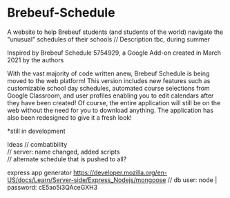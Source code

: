 # Brebeuf-Schedule
A website to help Brebeuf students (and students of the world) navigate the "unusual" schedules of their schools
// Description tbc, during summer

Inspired by Brebeuf Schedule 5754929, a Google Add-on created in March 2021 by the authors

With the vast majority of code written anew, Brebeuf Schedule is being moved to the web platform!
This version includes new features such as customizable school day schedules, automated course selections from Google Classroom, and user profiles enabling you to edit calendars after they have been created! Of course, the entire application will still be on the web without the need for you to download anything. The application has also been redesigned to give it a fresh look!

*still in development

Ideas
// combatibility  
// server: name changed, added scripts  
// alternate schedule that is pushed to all?  


express app generator
https://developer.mozilla.org/en-US/docs/Learn/Server-side/Express_Nodejs/mongoose
// db user: node | password: cE5ao5i3QAceGXH3
